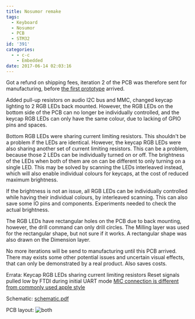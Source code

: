 ```yaml
---
title: Nosumor remake
tags:
  - Keyboard
  - Nosumor
  - PCB
  - STM32
id: '391'
categories:
  - - c-c
    - Embedded
date: 2017-06-14 02:03:16
---
```


Got a refund on shipping fees, iteration 2 of the PCB was therefore sent for manufacturing, before [the first prototype](https://zhiyb.wordpress.com/2017/06/11/nosumor-remake-1/) arrived.

Added pull-up resistors on audio I2C bus and MMC, changed keycap lighting to 2 RGB LEDs back mounted. However, the RGB LEDs on the bottom side of the PCB can no longer be individually controlled, and the keycap RGB LEDs can only have the same colour, due to lacking of GPIO pins and spaces.
<!-- more -->
Bottom RGB LEDs were sharing current limiting resistors. This shouldn't be a problem if the LEDs are identical. However, the keycap RGB LEDs were also sharing another set of current limiting resistors. This can be a problem, because those 2 LEDs can be individually turned on or off. The brightness of the LEDs when both of them are on can be different to only turning on a single LED. This may be solved by scanning the LEDs interleaved instead, which will also enable individual colours for keycaps, at the cost of reduced maximum brightness.

If the brightness is not an issue, all RGB LEDs can be individually controlled while having their individual colours, by interleaved scanning. This can also save some IO pins and components. Experiments needed to check the actual brightness.

The RGB LEDs have rectangular holes on the PCB due to back mounting, however, the drill command can only drill circles. The Milling layer was used for the rectangular shape, but not sure if it works. A rectangular shape was also drawn on the Dimension layer.

No more iterations will be send to manufacturing until this PCB arrived. There may exists some other potential issues and uncertain visual effects, that can only be demonstrated by a real product. Also saves costs.

Errata: Keycap RGB LEDs sharing current limiting resistors Reset signals pulled low by FTDI during initial UART mode [MIC connection is different from commonly used apple style](https://zhiyb.wordpress.com/2017/06/29/nosumor-remake-4/)

Schematic: [schematic.pdf](https://zhiyb.wordpress.com/wp-content/uploads/2017/06/schematic.pdf "schematic")

PCB layout: ![both](both.png)